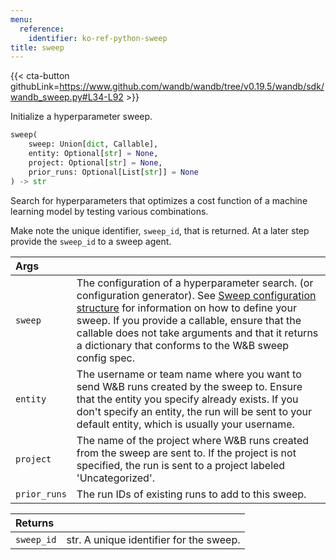 ```yaml
---
menu:
  reference:
    identifier: ko-ref-python-sweep
title: sweep
---
```


{{< cta-button githubLink=https://www.github.com/wandb/wandb/tree/v0.19.5/wandb/sdk/wandb_sweep.py#L34-L92 >}}

Initialize a hyperparameter sweep.

```python
sweep(
    sweep: Union[dict, Callable],
    entity: Optional[str] = None,
    project: Optional[str] = None,
    prior_runs: Optional[List[str]] = None
) -> str
```

Search for hyperparameters that optimizes a cost function
of a machine learning model by testing various combinations.

Make note the unique identifier, `sweep_id`, that is returned.
At a later step provide the `sweep_id` to a sweep agent.

| Args |  |
| :--- | :--- |
|  `sweep` |  The configuration of a hyperparameter search. (or configuration generator). See [Sweep configuration structure](https://docs.wandb.ai/guides/sweeps/define-sweep-configuration) for information on how to define your sweep. If you provide a callable, ensure that the callable does not take arguments and that it returns a dictionary that conforms to the W&B sweep config spec. |
|  `entity` |  The username or team name where you want to send W&B runs created by the sweep to. Ensure that the entity you specify already exists. If you don't specify an entity, the run will be sent to your default entity, which is usually your username. |
|  `project` |  The name of the project where W&B runs created from the sweep are sent to. If the project is not specified, the run is sent to a project labeled 'Uncategorized'. |
|  `prior_runs` |  The run IDs of existing runs to add to this sweep. |

| Returns |  |
| :--- | :--- |
|  `sweep_id` |  str. A unique identifier for the sweep. |